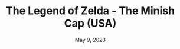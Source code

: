 ---
layout: gba
title: "The Legend of Zelda - The Minish Cap (USA)"
categories:
 - approved
 - gba
 - universal
 - safe
tags:
- zelda
date: May 9, 2023
permalink: /games/tloz-minishcap/play/details
publisher: Nintendo
gid: tloz-minishcap
---
